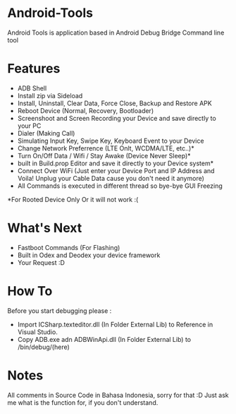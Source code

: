 # Android-Tools
Android Tools is application based in Android Debug Bridge Command line tool

# Features
- ADB Shell
- Install zip via Sideload
- Install, Uninstall, Clear Data, Force Close, Backup and Restore APK
- Reboot Device (Normal, Recovery, Bootloader)
- Screenshoot and Screen Recording your Device and save directly to your PC
- Dialer (Making Call)
- Simulating Input Key, Swipe Key, Keyboard Event to your Device
- Change Network Preferrence (LTE Onlt, WCDMA/LTE, etc..)*
- Turn On/Off Data / Wifi / Stay Awake (Device Never Sleep)*
- built in Build.prop Editor and save it directly to your Device system*
- Connect Over WiFi 
(Just enter your Device Port and IP Address and Voila! Unplug your Cable Data cause you don't need it anymore)
- All Commands is executed in different thread so bye-bye GUI Freezing

*For Rooted Device Only Or it will not work :(

# What's Next
- Fastboot Commands (For Flashing)
- Built in Odex and Deodex your device framework
- Your Request :D


# How To
Before you start debugging please :
- Import ICSharp.texteditor.dll (In Folder External Lib) to Reference in Visual Studio.
- Copy ADB.exe adn ADBWinApi.dll (In Folder External Lib) to /bin/debug/(here)

# Notes

All comments in Source Code in Bahasa Indonesia, sorry for that :D
Just ask me what is the function for, if you don't understand.
